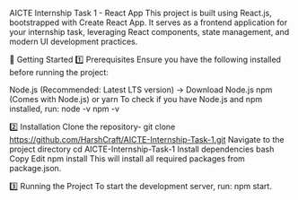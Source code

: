 AICTE Internship Task 1 - React App
This project is built using React.js, bootstrapped with Create React App. It serves as a frontend application for your internship task, leveraging React components, state management, and modern UI development practices.

🚀 Getting Started
1️⃣ Prerequisites
Ensure you have the following installed before running the project:

Node.js (Recommended: Latest LTS version) → Download Node.js
npm (Comes with Node.js) or yarn
To check if you have Node.js and npm installed, run:
node -v
npm -v

2️⃣ Installation
Clone the repository-
git clone https://github.com/HarshCraft/AICTE-Internship-Task-1.git
Navigate to the project directory
cd AICTE-Internship-Task-1
Install dependencies
bash
Copy
Edit
npm install
This will install all required packages from package.json.

3️⃣ Running the Project
To start the development server, run:
npm start.
